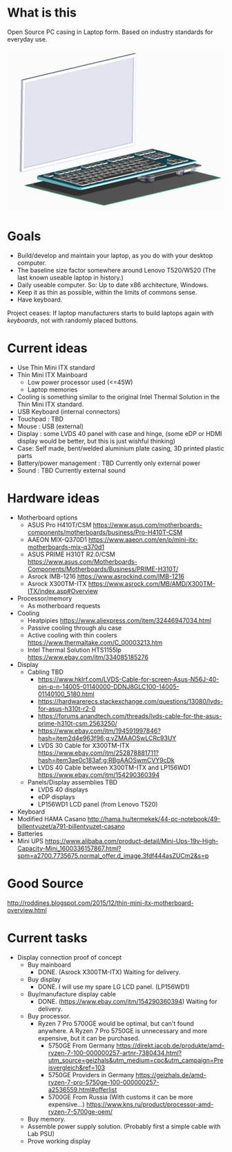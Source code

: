 # What is this

Open Source PC casing in Laptop form. Based on industry standards for everyday use.

![](Current_CAD_Render.png)

# Goals

- Build/develop and maintain your laptop, as you do with your desktop computer.
- The baseline size factor somewhere around Lenovo T520/W520 (The last known useable laptop in history.)
- Daily useable computer. So: Up to date x86 architecture, Windows.
- Keep it as thin as possible, within the limits of commons sense.
- Have keyboard. 

Project ceases: If laptop manufacturers starts to build laptops again with _keyboards_, not with randomly placed buttons.

# Current ideas

- Use Thin Mini ITX standard
- Thin Mini ITX Mainboard
  - Low power processor used (<=45W)
  - Laptop memories
- Cooling is something similar to the original Intel Thermal Solution in the Thin Mini ITX standard.
- USB Keyboard (internal connectors)
- Touchpad : TBD
- Mouse : USB (external)
- Display : some LVDS 40 panel with case and hinge, (some eDP or HDMI display would be better, but this is just wishful thinking)
- Case: Self made, bent/welded aluminium plate casing, 3D printed plastic parts
- Battery/power management : TBD Currently only external power
- Sound : TBD Currently external sound


# Hardware ideas

- Motherboard options
  - ASUS Pro H410T/CSM https://www.asus.com/motherboards-components/motherboards/business/Pro-H410T-CSM
  - AAEON MIX-Q370D1 https://www.aaeon.com/en/p/mini-itx-motherboards-mix-q370d1
  - ASUS PRIME H310T R2.0/CSM https://www.asus.com/Motherboards-Components/Motherboards/Business/PRIME-H310T/
  - Asrock IMB-1216 https://www.asrockind.com/IMB-1216
  - Asrock X300TM-ITX https://www.asrock.com/MB/AMD/X300TM-ITX/index.asp#Overview
- Processor/memory 
  - As motherboard requests
- Cooling
  - Heatpipies https://www.aliexpress.com/item/32446947034.html
  - Passive cooling through alu case
  - Active cooling with thin coolers https://www.thermaltake.com/C_00003213.htm
  - Intel Thermal Solution HTS1155lp https://www.ebay.com/itm/334085185276
- Display
  - Cabling TBD
    - https://www.hklrf.com/LVDS-Cable-for-screen-Asus-N56J-40-pin-p-n-14005-01140000-DDNJ8GLC100-14005-01140100_5180.html
    - https://hardwarerecs.stackexchange.com/questions/13080/lvds-for-asus-h310t-r2-0
    - https://forums.anandtech.com/threads/lvds-cable-for-the-asus-prime-h310t-csm.2563250/
    - https://www.ebay.com/itm/194591997846?hash=item2d4e963f96:g:yZMAAOSwLCRc93UY
    - LVDS 30 Cable for X300TM-ITX https://www.ebay.com/itm/252878881711?hash=item3ae0c183af:g:RBgAAOSwmCVY9cDk
    - LVDS 40 Cable between X300TM-ITX and LP156WD1 https://www.ebay.com/itm/154290360394
  - Panels/Display assemblies TBD
    - LVDS 40 displays
    - eDP displays
    - LP156WD1 LCD panel (from Lenovo T520) 
 - Keyboard
  - Modified HAMA Casano http://hama.hu/termekek/44-pc-notebook/49-billentyuzet/a791-billentyuzet-casano
 - Batteries
  - Mini UPS https://www.alibaba.com/product-detail/Mini-Ups-19v-High-Capacity-Mini_1600336157867.html?spm=a2700.7735675.normal_offer.d_image.3fdf444asZUCm2&s=p

# Good Source

http://roddines.blogspot.com/2015/12/thin-mini-itx-motherboard-overview.html


# Current tasks

- Display connection proof of concept
  - Buy mainboard
    - DONE. (Asrock X300TM-ITX) Waiting for delivery. 
  - Buy display
    - DONE. I will use my spare LG LCD panel. (LP156WD1)
  - Buy/manufacture display cable
    - DONE. (https://www.ebay.com/itm/154290360394) Waiting for delivery.
  - Buy processor.
    - Ryzen 7 Pro 5700GE would be optimal, but can't found anywhere. A Ryzen 7 Pro 5750GE is unnecessary and more expensive, but it can be purchased.
      - 5750GE From Germany https://direkt.jacob.de/produkte/amd-ryzen-7-100-000000257-artnr-7380434.html?utm_source=geizhals&utm_medium=cpc&utm_campaign=Preisvergleich&ref=103
      - 5750GE Providers in Germany https://geizhals.de/amd-ryzen-7-pro-5750ge-100-000000257-a2536559.html#offerlist
      - 5700GE From Russia (With customs it can be more expensive...) https://www.kns.ru/product/processor-amd-ryzen-7-5700ge-oem/
  - Buy memory.
  - Assemble power supply solution. (Probably first a simple cable with Lab PSU)
  - Prove working display

